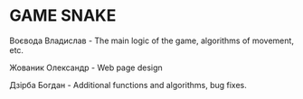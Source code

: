 # GAME SNAKE


Воєвода Владислав - The main logic of the game, algorithms of movement, etc.

Жованик Олександр - Web page design

Дзірба Богдан - Additional functions and algorithms, bug fixes.

